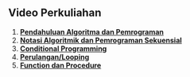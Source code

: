 ## Video Perkuliahan

1. **[Pendahuluan Algoritma dan Pemrograman](https://web.microsoftstream.com/video/2e253f85-7d00-4e3e-a97b-2f49a0ed7917)**</br>
2. **[Notasi Algoritmik dan Pemrograman Sekuensial](https://web.microsoftstream.com/video/4880a098-0235-45c4-afc9-6793c6aced13)**
3. **[Conditional Programming](https://web.microsoftstream.com/video/1b27e1e6-afe0-43a3-8f66-84caeb784bd3)**
4. **[Perulangan/Looping](https://web.microsoftstream.com/video/f97c3bcc-35c3-4890-bcab-3be2710cbc62)**
5. **[Function dan Procedure](https://web.microsoftstream.com/video/bcc841d6-7142-4aad-abe1-243110dc49f2)**
